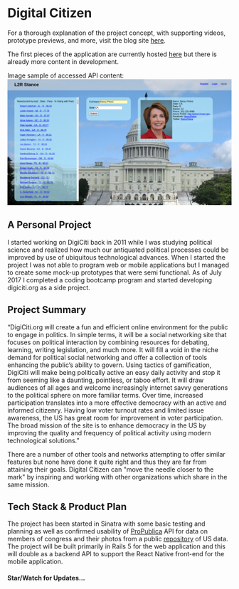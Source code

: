 # Digital Citizen

For a thorough explanation of the project concept, with supporting videos, prototype previews, and more, visit the blog site [here](https://www.digiciti.org).

The first pieces of the application are currently hosted [here](https://frozen-castle-94435.herokuapp.com/) but there is already more content in development.

Image sample of accessed API content:
![Sample Image](https://github.com/MikeTarkington/passion-project/blob/master/Screenshot%20from%202017-07-20%2013-17-56.png?raw=true)

## A Personal Project

I started working on DigiCiti back in 2011 while I was studying political science and realized how much our antiquated political processes could be improved by use of ubiquitous technological advances.  When I started the project I was not able to program web or mobile applications but I managed to create some mock-up prototypes that were semi functional.  As of July 2017 I completed a coding bootcamp program and started developing digiciti.org as a side project.

## Project Summary

“DigiCiti.org will create a fun and efficient online environment for the public to engage in politics. In simple terms, it will be a social networking site that focuses on political interaction by combining resources for debating, learning, writing legislation, and much more.  It will fill a void in the niche demand for political social networking and offer a collection of tools enhancing the public’s ability to govern.  Using tactics of gamification, DigiCiti will make being politically active an easy daily activity and stop it from seeming like a daunting, pointless, or taboo effort. It will draw audiences of all ages and welcome increasingly internet savvy generations to the political sphere on more familiar terms. Over time, increased participation translates into a more effective democracy with an active and informed citizenry. Having low voter turnout rates and limited issue awareness, the US has great room for improvement in voter participation. The broad mission of the site is to enhance democracy in the US by improving the quality and frequency of political activity using modern technological solutions.”

There are a number of other tools and networks attempting to offer similar features but none have done it quite right and thus they are far from attaining their goals.  Digital Citizen can "move the needle closer to the mark" by inspiring and working with other organizations which share in the same mission.  

## Tech Stack & Product Plan

The project has been started in Sinatra with some basic testing and planning as well as confirmed usability of [ProPublica](https://www.propublica.org/datastore/api/propublica-congress-api) API for data on members of congress and their photos from a public [repository](https://github.com/unitedstates/images) of US data.  The project will be built primarily in Rails 5 for the web application and this will double as a backend API to support the React Native front-end for the mobile application.

#### Star/Watch for Updates...
